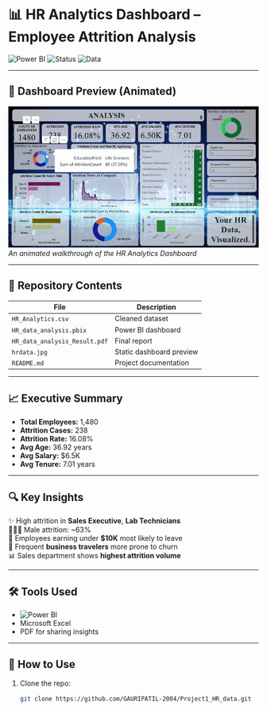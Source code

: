 # 📊 HR Analytics Dashboard – Employee Attrition Analysis

![Power BI](https://img.shields.io/badge/Tool-Power%20BI-yellow?logo=powerbi)
![Status](https://img.shields.io/badge/Project-Final-green)
![Data](https://img.shields.io/badge/Data-Cleaned-blue)

---

## 🎥 Dashboard Preview (Animated)

![Dashboard Demo](https://raw.githubusercontent.com/GAURIPATIL-2004/Project1_HR_data/main/dashboard_preview.gif)  
*An animated walkthrough of the HR Analytics Dashboard*

---

## 📁 Repository Contents

| File | Description |
|------|-------------|
| `HR_Analytics.csv` | Cleaned dataset |
| `HR_data_analysis.pbix` | Power BI dashboard |
| `HR_data_analysis_Result.pdf` | Final report |
| `hrdata.jpg` | Static dashboard preview |
| `README.md` | Project documentation |

---

## 📈 Executive Summary

- **Total Employees:** 1,480  
- **Attrition Cases:** 238  
- **Attrition Rate:** 16.08%  
- **Avg Age:** 36.92 years  
- **Avg Salary:** $6.5K  
- **Avg Tenure:** 7.01 years  

---

## 🔍 Key Insights

✨ High attrition in **Sales Executive**, **Lab Technicians**  
🧑‍🤝‍🧑 Male attrition: ~63%  
💸 Employees earning under **$10K** most likely to leave  
🧭 Frequent **business travelers** more prone to churn  
📊 Sales department shows **highest attrition volume**

---

## 🛠 Tools Used

- ![Power BI](https://img.shields.io/badge/PowerBI-Dashboard-yellow?logo=powerbi)
- Microsoft Excel
- PDF for sharing insights

---

## 🚀 How to Use

1. Clone the repo:
   ```bash
   git clone https://github.com/GAURIPATIL-2004/Project1_HR_data.git
